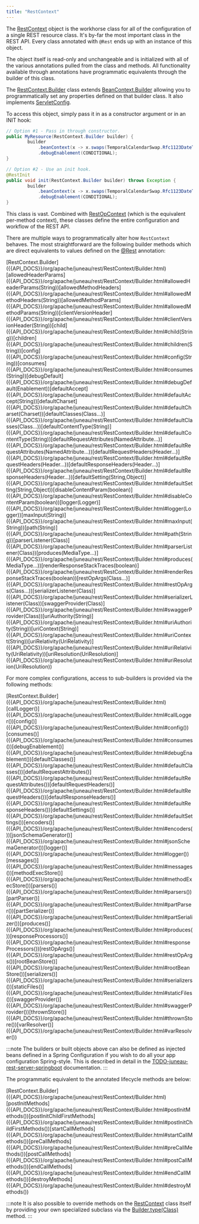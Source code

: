 ```yaml
---
title: "RestContext"
---
```


The [RestContext]({{API_DOCS}}/org/apache/juneau/rest/RestContext.html) object is the workhorse class for all of the
configuration of a single REST resource class.
It's by-far the most important class in the REST API.
Every class annotated with `@Rest` ends up with an instance of this object.

The object itself is read-only and unchangeable and is initialized with all of the various annotations pulled from the
class and methods.
All functionality available through annotations have programmatic equivalents through the builder of this class.

The [RestContext.Builder]({{API_DOCS}}/org/apache/juneau/rest/RestContext/Builder.html) class extends [BeanContext.Builder]({{API_DOCS}}/org/apache/juneau/BeanContext/Builder.html) allowing you to programmatically set any properties defined on that builder class.
It also implements [ServletConfig]({{API_DOCS}}/jakarta/servlet/ServletConfig.html).

To access this object, simply pass it in as a constructor argument or in an INIT hook:

```java
// Option #1 - Pass in through constructor.
public MyResource(RestContext.Builder builder) {
        builder
            .beanContext(x -> x.swaps(TemporalCalendarSwap.Rfc1123DateTime.class))
            .debugEnablement(CONDITIONAL);
}

// Option #2 - Use an init hook.
@RestInit
public void init(RestContext.Builder builder) throws Exception {
        builder
            .beanContext(x -> x.swaps(TemporalCalendarSwap.Rfc1123DateTime.class))
            .debugEnablement(CONDITIONAL);
}
```

This class is vast.
Combined with [RestOpContext]({{API_DOCS}}/org/apache/juneau/rest/RestOpContext.html) (which is the equivalent
per-method context), these classes define the entire configuration and workflow of the REST API.

There are multiple ways to programmatically alter how `RestContext` behaves.
The most straightforward are the following builder methods which are direct equivalents to values defined on the [@Rest]({{API_DOCS}}/org/apache/juneau/rest/annotation/Rest.html) annotation:

<tree>
<node-0><java-class>[RestContext.Builder]({{API_DOCS}}/org/apache/juneau/rest/RestContext/Builder.html)</java-class></node-0>
<node-1><javac-method>[allowedHeaderParams]({{API_DOCS}}/org/apache/juneau/rest/RestContext/Builder.html#allowedHeaderParams(String))</javac-method><javac-method>[allowedMethodHeaders]({{API_DOCS}}/org/apache/juneau/rest/RestContext/Builder.html#allowedMethodHeaders(String))</javac-method><javac-method>[allowedMethodParams]({{API_DOCS}}/org/apache/juneau/rest/RestContext/Builder.html#allowedMethodParams(String))</javac-method><javac-method>[clientVersionHeader]({{API_DOCS}}/org/apache/juneau/rest/RestContext/Builder.html#clientVersionHeader(String))</javac-method><javac-method>[child]({{API_DOCS}}/org/apache/juneau/rest/RestContext/Builder.html#child(String))</javac-method><javac-method>[children]({{API_DOCS}}/org/apache/juneau/rest/RestContext/Builder.html#children(String))</javac-method><javac-method>[config]({{API_DOCS}}/org/apache/juneau/rest/RestContext/Builder.html#config(String))</javac-method><javac-method>[consumes]({{API_DOCS}}/org/apache/juneau/rest/RestContext/Builder.html#consumes(String))</javac-method><javac-method>[debugDefault]({{API_DOCS}}/org/apache/juneau/rest/RestContext/Builder.html#debugDefault(Enablement))</javac-method><javac-method>[defaultAccept]({{API_DOCS}}/org/apache/juneau/rest/RestContext/Builder.html#defaultAccept(String))</javac-method><javac-method>[defaultCharset]({{API_DOCS}}/org/apache/juneau/rest/RestContext/Builder.html#defaultCharset(Charset))</javac-method><javac-method>[defaultClasses(Class...)]({{API_DOCS}}/org/apache/juneau/rest/RestContext/Builder.html#defaultClasses(Class...))</javac-method><javac-method>[defaultContentType(String)]({{API_DOCS}}/org/apache/juneau/rest/RestContext/Builder.html#defaultContentType(String))</javac-method><javac-method>[defaultRequestAttributes(NamedAttribute...)]({{API_DOCS}}/org/apache/juneau/rest/RestContext/Builder.html#defaultRequestAttributes(NamedAttribute...))</javac-method><javac-method>[defaultRequestHeaders(Header...)]({{API_DOCS}}/org/apache/juneau/rest/RestContext/Builder.html#defaultRequestHeaders(Header...))</javac-method><javac-method>[defaultResponseHeaders(Header...)]({{API_DOCS}}/org/apache/juneau/rest/RestContext/Builder.html#defaultResponseHeaders(Header...))</javac-method><javac-method>[defaultSetting(String,Object)]({{API_DOCS}}/org/apache/juneau/rest/RestContext/Builder.html#defaultSetting(String,Object))</javac-method><javac-method>[disableContentParam(boolean)]({{API_DOCS}}/org/apache/juneau/rest/RestContext/Builder.html#disableContentParam(boolean))</javac-method><javac-method>[logger(Logger)]({{API_DOCS}}/org/apache/juneau/rest/RestContext/Builder.html#logger(Logger))</javac-method><javac-method>[maxInput(String)]({{API_DOCS}}/org/apache/juneau/rest/RestContext/Builder.html#maxInput(String))</javac-method><javac-method>[path(String)]({{API_DOCS}}/org/apache/juneau/rest/RestContext/Builder.html#path(String))</javac-method><javac-method>[parserListener(Class)]({{API_DOCS}}/org/apache/juneau/rest/RestContext/Builder.html#parserListener(Class))</javac-method><javac-method>[produces(MediaType...)]({{API_DOCS}}/org/apache/juneau/rest/RestContext/Builder.html#produces(MediaType...))</javac-method><javac-method>[renderResponseStackTraces(boolean)]({{API_DOCS}}/org/apache/juneau/rest/RestContext/Builder.html#renderResponseStackTraces(boolean))</javac-method><javac-method>[restOpArgs(Class...)]({{API_DOCS}}/org/apache/juneau/rest/RestContext/Builder.html#restOpArgs(Class...))</javac-method><javac-method>[serializerListener(Class)]({{API_DOCS}}/org/apache/juneau/rest/RestContext/Builder.html#serializerListener(Class))</javac-method><javac-method>[swaggerProvider(Class)]({{API_DOCS}}/org/apache/juneau/rest/RestContext/Builder.html#swaggerProvider(Class))</javac-method><javac-method>[uriAuthority(String)]({{API_DOCS}}/org/apache/juneau/rest/RestContext/Builder.html#uriAuthority(String))</javac-method><javac-method>[uriContext(String)]({{API_DOCS}}/org/apache/juneau/rest/RestContext/Builder.html#uriContext(String))</javac-method><javac-method>[uriRelativity(UriRelativity)]({{API_DOCS}}/org/apache/juneau/rest/RestContext/Builder.html#uriRelativity(UriRelativity))</javac-method><javac-method>[uriResolution(UriResolution)]({{API_DOCS}}/org/apache/juneau/rest/RestContext/Builder.html#uriResolution(UriResolution))</javac-method></node-1>
</tree>

For more complex configurations, access to sub-builders is provided via the following methods:

<tree>
<node-0><java-class>[RestContext.Builder]({{API_DOCS}}/org/apache/juneau/rest/RestContext/Builder.html)</java-class></node-0>
<node-1><javac-method>[callLogger()]({{API_DOCS}}/org/apache/juneau/rest/RestContext/Builder.html#callLogger())</javac-method><javac-method>[config()]({{API_DOCS}}/org/apache/juneau/rest/RestContext/Builder.html#config())</javac-method><javac-method>[consumes()]({{API_DOCS}}/org/apache/juneau/rest/RestContext/Builder.html#consumes())</javac-method><javac-method>[debugEnablement()]({{API_DOCS}}/org/apache/juneau/rest/RestContext/Builder.html#debugEnablement())</javac-method><javac-method>[defaultClasses()]({{API_DOCS}}/org/apache/juneau/rest/RestContext/Builder.html#defaultClasses())</javac-method><javac-method>[defaultRequestAttributes()]({{API_DOCS}}/org/apache/juneau/rest/RestContext/Builder.html#defaultRequestAttributes())</javac-method><javac-method>[defaultRequestHeaders()]({{API_DOCS}}/org/apache/juneau/rest/RestContext/Builder.html#defaultRequestHeaders())</javac-method><javac-method>[defaultResponseHeaders()]({{API_DOCS}}/org/apache/juneau/rest/RestContext/Builder.html#defaultResponseHeaders())</javac-method><javac-method>[defaultSettings()]({{API_DOCS}}/org/apache/juneau/rest/RestContext/Builder.html#defaultSettings())</javac-method><javac-method>[encoders()]({{API_DOCS}}/org/apache/juneau/rest/RestContext/Builder.html#encoders())</javac-method><javac-method>[jsonSchemaGenerator()]({{API_DOCS}}/org/apache/juneau/rest/RestContext/Builder.html#jsonSchemaGenerator())</javac-method><javac-method>[logger()]({{API_DOCS}}/org/apache/juneau/rest/RestContext/Builder.html#logger())</javac-method><javac-method>[messages()]({{API_DOCS}}/org/apache/juneau/rest/RestContext/Builder.html#messages())</javac-method><javac-method>[methodExecStore()]({{API_DOCS}}/org/apache/juneau/rest/RestContext/Builder.html#methodExecStore())</javac-method><javac-method>[parsers()]({{API_DOCS}}/org/apache/juneau/rest/RestContext/Builder.html#parsers())</javac-method><javac-method>[partParser()]({{API_DOCS}}/org/apache/juneau/rest/RestContext/Builder.html#partParser())</javac-method><javac-method>[partSerializer()]({{API_DOCS}}/org/apache/juneau/rest/RestContext/Builder.html#partSerializer())</javac-method><javac-method>[produces()]({{API_DOCS}}/org/apache/juneau/rest/RestContext/Builder.html#produces())</javac-method><javac-method>[responseProcessors()]({{API_DOCS}}/org/apache/juneau/rest/RestContext/Builder.html#responseProcessors())</javac-method><javac-method>[restOpArgs()]({{API_DOCS}}/org/apache/juneau/rest/RestContext/Builder.html#restOpArgs())</javac-method><javac-method>[rootBeanStore()]({{API_DOCS}}/org/apache/juneau/rest/RestContext/Builder.html#rootBeanStore())</javac-method><javac-method>[serializers()]({{API_DOCS}}/org/apache/juneau/rest/RestContext/Builder.html#serializers())</javac-method><javac-method>[staticFiles()]({{API_DOCS}}/org/apache/juneau/rest/RestContext/Builder.html#staticFiles())</javac-method><javac-method>[swaggerProvider()]({{API_DOCS}}/org/apache/juneau/rest/RestContext/Builder.html#swaggerProvider())</javac-method><javac-method>[thrownStore()]({{API_DOCS}}/org/apache/juneau/rest/RestContext/Builder.html#thrownStore())</javac-method><javac-method>[varResolver()]({{API_DOCS}}/org/apache/juneau/rest/RestContext/Builder.html#varResolver())</javac-method></node-1>
</tree>

:::note
The builders or built objects above can also be defined as injected beans defined in a Spring Configuration if you wish
to do all your app configuration Spring-style.
This is described in detail in the [TODO-juneau-rest-server-springboot](..) documentation.
:::

The programmatic equivalent to the annotated lifecycle methods are below:

<tree>
<node-0><java-class>[RestContext.Builder]({{API_DOCS}}/org/apache/juneau/rest/RestContext/Builder.html)</java-class></node-0>
<node-1><javac-method>[postInitMethods]({{API_DOCS}}/org/apache/juneau/rest/RestContext/Builder.html#postInitMethods())</javac-method><javac-method>[postInitChildFirstMethods]({{API_DOCS}}/org/apache/juneau/rest/RestContext/Builder.html#postInitChildFirstMethods())</javac-method><javac-method>[startCallMethods]({{API_DOCS}}/org/apache/juneau/rest/RestContext/Builder.html#startCallMethods())</javac-method><javac-method>[preCallMethods]({{API_DOCS}}/org/apache/juneau/rest/RestContext/Builder.html#preCallMethods())</javac-method><javac-method>[postCallMethods]({{API_DOCS}}/org/apache/juneau/rest/RestContext/Builder.html#postCallMethods())</javac-method><javac-method>[endCallMethods]({{API_DOCS}}/org/apache/juneau/rest/RestContext/Builder.html#endCallMethods())</javac-method><javac-method>[destroyMethods]({{API_DOCS}}/org/apache/juneau/rest/RestContext/Builder.html#destroyMethods())</javac-method></node-1>
</tree>

:::note
It is also possible to override methods on the [RestContext]({{API_DOCS}}/org/apache/juneau/rest/RestContext.html) class
itself by providing your own specialized subclass via the [Builder.type(Class)]({{API_DOCS}}/org/apache/juneau/rest/RestContext/Builder.html#type(Class)) method.
:::